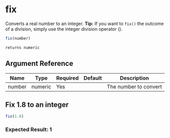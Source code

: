 # fix

Converts a real number to an integer.
**Tip:** If you want to `fix()` the outcome of a division, simply use the integer division operator (\).

```javascript
fix(number)
```

```javascript
returns numeric
```

## Argument Reference

| Name | Type | Required | Default | Description |
| --- | --- | --- | --- | --- |
| number | numeric | Yes |  | The number to convert |

## Fix 1.8 to an integer

```javascript
fix(1.8)
```

### Expected Result: 1
